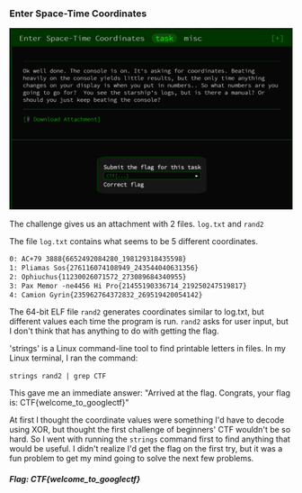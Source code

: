 ### Enter Space-Time Coordinates

![Screenshot](https://github.com/Eunseo-Lee/Computer-Journey/blob/master/CTF%20Writeup/2019/Google%20CTF%20Beginners/Enter%20Space-Time%20Coordinates/Screenshot.PNG)

The challenge gives us an attachment with 2 files.
 `log.txt` and  `rand2`

The file `log.txt` contains what seems to be 5 different coordinates. 

```
0: AC+79 3888{6652492084280_198129318435598}
1: Pliamas Sos{276116074108949_243544040631356}
2: Ophiuchus{11230026071572_273089684340955}
3: Pax Memor -ne4456 Hi Pro{21455190336714_219250247519817}
4: Camion Gyrin{235962764372832_269519420054142}
```

The 64-bit ELF file `rand2` generates coordinates similar to log.txt, but different values each time the program is run.
`rand2` asks for user input, but I don't think that has anything to do with getting the flag. 

'strings' is a Linux command-line tool to find printable letters in files. 
In my Linux terminal, I ran the command:

`strings rand2 | grep CTF`

This gave me an immediate answer:
"Arrived at the flag. Congrats, your flag is: CTF{welcome_to_googlectf}"

At first I thought the coordinate values were something I'd have to decode using XOR, 
but thought the first challenge of beginners' CTF wouldn't be so hard. 
So I went with running the `strings` command first to find anything that would be useful. 
I didn't realize I'd get the flag on the first try, but it was a fun problem to get my mind
going to solve the next few problems. 

##### Flag: CTF{welcome_to_googlectf}

